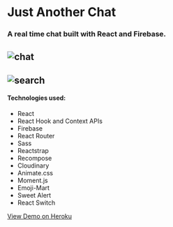 # Just Another Chat

### A real time chat built with React and Firebase.

## ![chat](https://user-images.githubusercontent.com/42519030/64911367-decc4400-d6ee-11e9-95eb-0407e6e63485.jpg)

## ![search](https://user-images.githubusercontent.com/42519030/65391287-7c4df600-dd35-11e9-9a40-86a19a809cd0.jpg)

#### Technologies used:

- React
- React Hook and Context APIs
- Firebase
- React Router
- Sass
- Reactstrap
- Recompose
- Cloudinary
- Animate.css
- Moment.js
- Emoji-Mart
- Sweet Alert
- React Switch

[View Demo on Heroku](https://radiant-wave-85955.herokuapp.com/)
